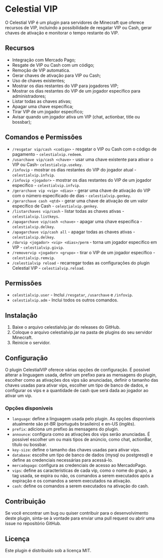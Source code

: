 # Celestial VIP

O Celestial VIP é um plugin para servidores de Minecraft que oferece recursos de VIP, incluindo a possibilidade de
resgatar VIP ou Cash, gerar chaves de ativação e monitorar o tempo restante do VIP.

## Recursos

- Integração com Mercado Pago;
- Resgate de VIP ou Cash com um código;
- Remoção de VIP automatica.
- Gerar chaves de ativação para VIP ou Cash;
- Uso de chaves existentes;
- Mostrar os dias restantes do VIP para jogadores VIP;
- Mostrar os dias restantes do VIP de um jogador específico para administradores;
- Listar todas as chaves ativas;
- Apagar uma chave específica;
- Tirar VIP de um jogador específico;
- Avisar quando um jogador ativa um VIP (chat, actionbar, title ou bossbar);

## Comandos e Permissões

- `/resgatar vip/cash <codigo>` - resgatar o VIP ou Cash com o código de pagamento - `celestialvip.redeem`.
- `/usarchave vip/cash <chave>` - usar uma chave existente para ativar o VIP ou Cash- `celestialvip.usekey`.
- `/infovip` - mostrar os dias restantes do VIP do jogador atual - `celestialvip.infvip`.
- `/infovip <jogador>` - mostrar os dias restantes do VIP de um jogador especifico - `celestialvip.infvip`.
- `/gerarchave vip <vip> <dias>` - gerar uma chave de ativação do VIP com o número especificado de dias - `celestialvip.genkey`.
- `/gerarchave cash <qtd>` - gerar uma chave de ativação de um valor específico de Cash - `celestialvip.genkey`.
- `/listarchaves vip/cash` - listar todas as chaves ativas - `celestialvip.listkeys`.
- `/apagarchave vip/cash <chave>` - apagar uma chave específica - `celestialvip.delkey`.
- `/apagarchave vip/cash all` - apagar todas as chaves ativas - `celestialvip.delkey`.
- `/darvip <jogador> <vip> <dias>/perm` - torna um jogador especifico em VIP - `celestialvip.givip`.
- `/removervip <jogador> <grupo>` - tirar o VIP de um jogador específico - `celestialvip.remvip`.
- `/celestialvip reload` - recarregar todas as configurações do plugin Celestial VIP - `celestialvip.reload`.

## Permissões

- `celestialvip.user` - Inclui `/resgatar`, `/usarchave` e `/infovip`.
- `celestialvip.adm` - Inclui todos os outros comandos.



## Instalação

1. Baixe o arquivo celestialvip.jar do releases do GitHub.
2. Coloque o arquivo celestialvip.jar na pasta de plugins do seu servidor Minecraft.
3. Reinicie o servidor.

## Configuração

O plugin CelestialVIP oferece várias opções de configuração. É possível alterar a linguagem usada, definir um prefixo
para as mensagens do plugin, escolher como as ativações dos vips são anunciadas, definir o tamanho das chaves usadas
para ativar vips, escolher um tipo de banco de dados, e configurar os vips e a quantidade de cash que será dada ao
jogador ao ativar um vip.

### Opções disponíveis

- `language`: define a linguagem usada pelo plugin. As opções disponíveis atualmente são pt-BR (português brasileiro) e
  en-US (inglês).
- `prefix`: adiciona um prefixo às mensagens do plugin.
- `announce`: configura como as ativações dos vips serão anunciadas. É possível escolher um ou mais tipos de anúncio,
  como chat, actionBar, título ou bossbar.
- `key-size`: define o tamanho das chaves usadas para ativar vips.
- `database`: escolhe um tipo de banco de dados (mysql ou postgresql) e define as credenciais necessárias para
  acessá-lo.
- `mercadopago`: configura as credenciais de acesso ao MercadoPago.
- `vips`: define as características de cada vip, como o nome do grupo, a tag usada, se expira ou não, os comandos a
  serem executados após a expiração e os comandos a serem executados na ativação.
- `cash`: define os comandos a serem executados na ativação do cash.

## Contribuição

Se você encontrar um bug ou quiser contribuir para o desenvolvimento deste plugin, sinta-se à vontade para enviar uma
pull request ou abrir uma issue no repositório GitHub.

## Licença

Este plugin é distribuído sob a licença MIT.
